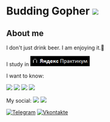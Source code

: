 #  Budding Gopher <img src="https://user-images.githubusercontent.com/25181517/192149581-88194d20-1a37-4be8-8801-5dc0017ffbbe.png" width="50" />



## About me
I don't just drink beer. I am enjoying it.🍻

I study in [![logo](https://github.com/Ezvvin/Ezvvin/blob/main/Assets/YaPractic.png)](https://practicum.yandex.ru/)

I want to know:

<img src= "https://img.shields.io/badge/Go-00ADD8?style=for-the-badge&logo=go&logoColor=white" /> <img src="https://img.shields.io/badge/PostgreSQL-316192?style=for-the-badge&logo=postgresql&logoColor=white"/> <img src="https://img.shields.io/badge/-Swagger-%23Clojure?style=for-the-badge&logo=swagger&logoColor=white" /> <img src="https://img.shields.io/badge/docker-%230db7ed.svg?style=for-the-badge&logo=docker&logoColor=white" />

My social: <img src="https://img.shields.io/badge/-Telegram-090909?style=for-the-badge&logo=telegram&logoColor=27A0D9" /> 
<img src= "https://img.shields.io/badge/-Vkontakte-090909?style=for-the-badge&logo=vkontakte&logoColor=27A0D9"/>

[![Telegram](https://img.shields.io/badge/-Telegram-090909?style=for-the-badge&logo=telegram&logoColor=27A0D9)](https://t.me/ezvvn)
[![Vkontakte](https://img.shields.io/badge/-Vkontakte-090909?style=for-the-badge&logo=vkontakte&logoColor=27A0D9)](https://vk.com/tutu3333)